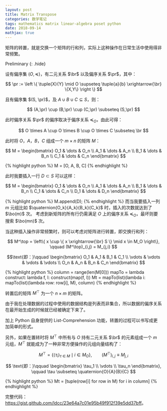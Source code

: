 ```yaml
---
layout: post
title: Matrix Transpose
categories: 数学笔记
tags: mathematics matrix linear-algebra poset python
date: 2018-09-14
mathjax: true
---
```


矩阵的转置，就是交换一个矩阵的行和列，实际上这种操作在日常生活中使用得非常频繁。

$$
\newcommand\tuple[2]{\langle #1,#2 \rangle}
\newcommand\quaternion[4]{\langle #1,#2,#3,#4 \rangle}
\newcommand\pr{\mathrm{P_R}}
\newcommand\br{\mathrm{R}}
\newcommand\bo{\mathrm{O}}
$$ Preliminary
{: .hide}

设有偏序集 $(O, \preccurlyeq)$，有二元关系 $\br$ 以及偏序关系 $\pr$，其中：

$$
\pr :=
\left \{
    \tuple{X}{Y}
    \mid
    O \supseteq \tuple{a}{b} \xrightarrow{\br} \{X,Y\}
\right \}
$$

且有偏序集 $(S, \pr)$，及 $A \cup B \cup C \subseteq S$，则：

$$
(A,\pr) \cup (B,\pr) \cup (C,\pr) \subseteq (S,\pr)
$$

此时偏序关系 $\pr$ 的偏序取决于偏序关系 $\preccurlyeq_O$，由此可得：

$$
O \times A \cup O \times B \cup O \times C \subseteq \br
$$

此时将 $O$，$A$，$B$，$C$ 组成一个 $m \times n$ 的矩阵 $M$：

$$
M = \begin{bmatrix}
    O_1 & \dots & O_n \\
    A_1 & \dots & A_n \\
    B_1 & \dots & B_n \\
    C_1 & \dots & C_n
\end{bmatrix}
$$

{% highlight python %}
M = [O, A, B, C]
{% endhighlight %}

此时我要插入一行 $D \subset S$ 可以这样：

$$
M =
\begin{bmatrix}
    O_1 & \dots & O_n \\
    A_1 & \dots & A_n \\
    B_1 & \dots & B_n \\
    C_1 & \dots & C_n \\
    D_1 & \dots & D_n
\end{bmatrix}
$$

{% highlight python %}
M.append(D);
{% endhighlight %}
而当我要插入一列 $m$ 元组比如 $\quaternion{O_k}{A_k}{B_k}{C_k}$ 时，插入的次数就达到了 $\bo(m)$ 次。
考虑到新矩阵的所有行仍需满足 $O$ 上的偏序关系 $\preccurlyeq_O$，最坏则要搜索 $\bo(mn)$ 次。

当这种插入操作非常频繁时，则可以考虑对矩阵进行转置，即交换行和列：

$$
M^\top = 
\left\{ 
    x \cup \{ x \xrightarrow{\br} S \} \mid  x \in M_O
\right\},
\qquad (M^\top)_{i,j} = M_{j,i}
$$

$$\text{即：}\qquad
\begin{bmatrix}
    O_1 & A_1 & B_1 & C_1 \\
    \vdots & \vdots & \vdots & \vdots \\
    O_n & A_n & B_n & C_n
\end{bmatrix}
$$

{% highlight python %}
column = range(len(M[0]))
mapTo = lambda construct: lambda f, l: construct(map(f, l))
Mt = mapTo(list)(lambda i: mapTo(list)(lambda row: row[i], M), column)
{% endhighlight %}

转置后的矩阵 $M^\top$ 为一个 $n \times m$ 的矩阵。

由于我在处理数据的过程中使用的数据结构是列表而非集合，所以数据的偏序关系在最开始生成的时候就已经被确定下来了。

加上 Python 自身提供的 List-Comprehension 功能，转置的过程可以书写成更加简单的形式。

另外，如果在置转时将 $M^\top$ 中所有与 $O$ 持有二元关系 $\br$ 的元素组成一个 $m$ 元组，$M^\top$ 就能成为了一种非常方便操作的元组向量结构了：

$$
M^\top =
\Big\{
\big\langle \tau_i \big\rangle_{\tau \ \in \ M} \mid i \in M_O
\Big\},
\qquad (M^\top)_{i,j} \equiv M_{j,i}
$$

$$
\text{即：}\qquad
\begin{bmatrix}
    \tau_1 \\
    \vdots \\
    \tau_n
\end{bmatrix},
\qquad \tau \subseteq \quaternion{O}{A}{B}{C}
$$

{% highlight python %}
Mt = [tuple(row[i] for row in M) for i in column]
{% endhighlight %}

完整代码：<https://gist.github.com/ldcc/23e64a7c01e95b49f912f39e5dd37bff>。
